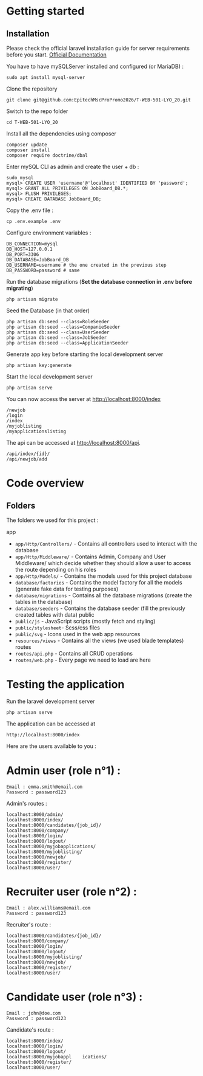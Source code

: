 # Getting started

## Installation

Please check the official laravel installation guide for server requirements before you start. [Official Documentation](https://laravel.com/docs/10.x/installation)

You have to have mySQLServer installed and configured (or MariaDB) : 

    sudo apt install mysql-server

Clone the repository

    git clone git@github.com:EpitechMscProPromo2026/T-WEB-501-LYO_20.git

Switch to the repo folder

    cd T-WEB-501-LYO_20

Install all the dependencies using composer

    composer update
    composer install
    composer require doctrine/dbal

Enter mySQL CLI as admin and create the user + db : 

    sudo mysql
    mysql> CREATE USER 'username'@'localhost' IDENTIFIED BY 'password';
    mysql> GRANT ALL PRIVILEGES ON JobBoard_DB.*;
    mysql> FLUSH PRIVILEGES;
    mysql> CREATE DATABASE JobBoard_DB;

Copy the .env file : 

    cp .env.example .env

Configure environment variables : 

    DB_CONNECTION=mysql
    DB_HOST=127.0.0.1
    DB_PORT=3306
    DB_DATABASE=JobBoard_DB
    DB_USERNAME=username # the one created in the previous step
    DB_PASSWORD=password # same

Run the database migrations (**Set the database connection in .env before migrating**)

    php artisan migrate

Seed the Database (in that order)

    php artisan db:seed --class=RoleSeeder
    php artisan db:seed --class=CompanieSeeder
    php artisan db:seed --class=UserSeeder
    php artisan db:seed --class=JobSeeder
    php artisan db:seed --class=ApplicationSeeder

Generate app key before starting the local development server

    php artisan key:generate

Start the local development server

    php artisan serve

You can now access the server at [http://localhost:8000/index](http://localhost:8000/index)

    /newjob
    /login
    /index
    /myjoblisting
    /myapplicationslisting
    
The api can be accessed at [http://localhost:8000/api](http://localhost:8000/api).

    /api/index/{id}/
    /api/newjob/add

# Code overview

## Folders

The folders we used for this project : 

app
- `app/Http/Controllers/` - Contains all controllers used to interact with the database
- `app/Http/Middleware/` - Contains Admin, Company and User Middleware/ which decide whether they should allow a user to access the route depending on his roles
- `app/Http/Models/` - Contains the models used for this project
database
- `database/factories` - Contains the model factory for all the models (generate fake data for testing purposes)
- `database/migrations` - Contains all the database migrations (create the tables in the database)
- `database/seeders` - Contains the database seeder (fill the previously created tables with data)
public
- `public/js` - JavaScript scripts (mostly fetch and styling)
- `public/stylesheet`- Scss/css files
- `public/svg` - Icons used in the web app
resources
- `resources/views` - Contains all the views (we used blade templates)
routes
- `routes/api.php` - Contains all CRUD operations
- `routes/web.php` - Every page we need to load are here

# Testing the application

Run the laravel development server

    php artisan serve

The application can be accessed at

    http://localhost:8000/index

Here are the users available to you : 

# Admin user (role n°1) :

    Email : emma.smith@email.com
    Password : password123

Admin's routes : 

    localhost:8000/admin/
    localhost:8000/index/
    localhost:8000/candidates/{job_id}/
    localhost:8000/company/
    localhost:8000/login/
    localhost:8000/logout/
    localhost:8000/myjobapplications/
    localhost:8000/myjoblisting/
    localhost:8000/newjob/
    localhost:8000/register/
    localhost:8000/user/

# Recruiter user (role n°2) :

    Email : alex.williams@email.com
    Password : password123

Recruiter's route : 

    localhost:8000/candidates/{job_id}/
    localhost:8000/company/
    localhost:8000/login/
    localhost:8000/logout/
    localhost:8000/myjoblisting/
    localhost:8000/newjob/
    localhost:8000/register/
    localhost:8000/user/

# Candidate user (role n°3) : 

    Email : john@doe.com
    Password : password123

Candidate's route : 

    localhost:8000/index/
    localhost:8000/login/
    localhost:8000/logout/
    localhost:8000/myjobappl    ications/
    localhost:8000/register/
    localhost:8000/user/